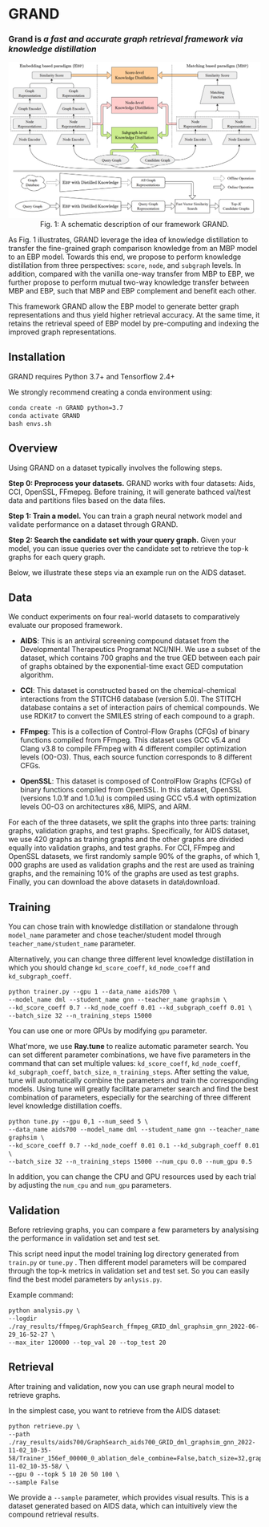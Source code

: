 # GRAND

### Grand is *a fast and accurate graph retrieval framework via knowledge distillation*

<center><img title="" src="./images/grand-framework.png" alt="GRAND-Framework" width="628" data-align="inline"></center>

<center>Fig. 1: A schematic description of our framework GRAND.</center>

As Fig. 1 illustrates, GRAND leverage the idea of knowledge distillation to transfer the fine-grained graph comparison knowledge from an MBP model to an EBP model. Towards this end, we propose to perform knowledge distillation from three perspectives: `score`, `node`, and `subgraph` levels. In addition, compared with the vanilla one-way transfer from MBP to EBP, we further propose to perform mutual two-way knowledge transfer between MBP and EBP, such that MBP and EBP complement and benefit each other.

This framework GRAND allow the EBP model to generate better graph representations and thus yield higher retrieval accuracy. At the same time, it retains the retrieval speed of EBP model by pre-computing and indexing the improved graph representations.

## Installation

GRAND requires Python 3.7+ and Tensorflow 2.4+

We strongly recommend creating a conda environment using:

```
conda create -n GRAND python=3.7
conda activate GRAND
bash envs.sh
```

## Overview

Using GRAND on a dataset typically involves the following steps.

**Step 0: Preprocess your datasets.** 
GRAND works with four datasets: Aids, CCI, OpenSSL, FFmepeg. Before training, it will generate bathced val/test data and partitions files based on the data files.

**Step 1: Train a model.** 
You can train a graph neural network model and validate performance on a dataset through GRAND.

**Step 2: Search the candidate set with your query graph.** 
Given your model, you can issue queries over the candidate set to retrieve the top-k graphs for each query graph.

Below, we illustrate these steps via an example run on the AIDS dataset.

## Data

We conduct experiments on four real-world datasets to comparatively evaluate our proposed framework. 

* **AIDS**: This is an antiviral screening compound dataset from the Developmental Therapeutics Programat NCI/NIH. We use a subset of the dataset, which contains 700 graphs and the true GED between each pair of graphs obtained by the exponential-time exact GED computation algorithm.

* **CCI**: This dataset is constructed based on the chemical-chemical interactions from the STITCH6 database (version 5.0). The STITCH database contains a set of interaction pairs of chemical compounds. We use RDKit7 to convert the SMILES string of each compound to a graph.

* **FFmpeg**: This is a collection of Control-Flow Graphs (CFGs) of binary functions compiled from FFmpeg. This dataset uses GCC v5.4 and Clang v3.8 to compile FFmpeg with 4 different compiler optimization levels (O0-O3). Thus, each source function corresponds to 8 different CFGs. 

* **OpenSSL**: This dataset is composed of ControlFlow Graphs (CFGs) of binary functions compiled from OpenSSL. In this dataset, OpenSSL (versions 1.0.1f and 1.0.1u) is compiled using GCC v5.4 with optimization levels O0-O3 on architectures x86, MIPS, and ARM.

For each of the three datasets, we split the graphs into three parts: training graphs, validation graphs, and test graphs. Specifically, for AIDS dataset, we use 420 graphs as training graphs and the other graphs are divided equally into validation graphs, and test graphs. For CCI, FFmpeg and OpenSSL datasets, we first randomly sample 90% of the graphs, of which 1, 000 graphs are used as validation graphs and the rest are used as training graphs, and the remaining 10% of the graphs are used as test graphs. Finally, you can download the above datasets in data\download.



## Training

You can chose train with knowledge distillation or standalone through `model_name` parameter and chose teacher/student model through `teacher_name/student_name` parameter.

Alternatively, you can change three different level knowledge distillation in which you should change `kd_score_coeff`, `kd_node_coeff` and `kd_subgraph_coeff`.

```
python trainer.py --gpu 1 --data_name aids700 \
--model_name dml --student_name gnn --teacher_name graphsim \
--kd_score_coeff 0.7 --kd_node_coeff 0.01 --kd_subgraph_coeff 0.01 \
--batch_size 32 --n_training_steps 15000
```

You can use one or more GPUs by modifying `gpu` parameter.

What'more, we use **Ray.tune** to realize automatic parameter search. You can set different parameter combinations, we have five parameters in the command that can set multiple values: `kd_score_coeff`, `kd_node_coeff`, `kd_subgraph_coeff`, `batch_size`, `n_training_steps`. After setting the value, tune will automatically combine the parameters and train the corresponding models. Using tune will greatly facilitate parameter search and find the best combination of parameters, especially for the searching of three different level knowledge distillation coeffs.

```
python tune.py --gpu 0,1 --num_seed 5 \
--data_name aids700 --model_name dml --student_name gnn --teacher_name graphsim \
--kd_score_coeff 0.7 --kd_node_coeff 0.01 0.1 --kd_subgraph_coeff 0.01 \
--batch_size 32 --n_training_steps 15000 --num_cpu 0.0 --num_gpu 0.5
```

In addition, you can change the CPU and GPU resources used by each trial by adjusting the `num_cpu` and `num_gpu` parameters.

## Validation

Before retrieving graphs, you can compare a few parameters by analysising the performance in validation set and test set. 

This script need input the model training log directory generated from `train.py`  or `tune.py` . Then different model parameters will be compared through the top-k metrics in validation set and test set. So you can easily find the best model parameters by `anlysis.py`.

Example command:

```
python analysis.py \
--logdir ./ray_results/ffmpeg/GraphSearch_ffmpeg_GRID_dml_graphsim_gnn_2022-06-29_16-52-27 \
--max_iter 120000 --top_val 20 --top_test 20
```

## Retrieval

After training and validation, now you can use graph neural model to retrieve graphs.

In the simplest case, you want to retrieve from the AIDS dataset:

```
python retrieve.py \
--path ./ray_results/aids700/GraphSearch_aids700_GRID_dml_graphsim_gnn_2022-11-02_10-35-58/Trainer_156ef_00000_0_ablation_dele_combine=False,batch_size=32,graphsim_encoder=gnn,kd_node_coeff=0.7,kd_score_T=1.0,kd_score_coeff=0.7,kd_subgraph_coeff=0.01,lr=0.001,model_name=dml,neighbor_enhanced=False,seed=6821,st_2022-11-02_10-35-58/ \
--gpu 0 --topk 5 10 20 50 100 \
--sample False
```

We provide a `--sample` parameter, which provides visual results. This is a dataset generated based on AIDS data, which can intuitively view the compound retrieval results.
